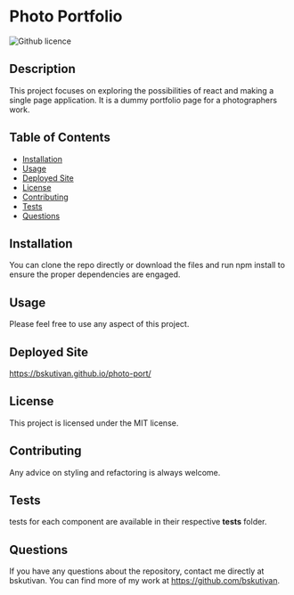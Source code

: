 # Photo Portfolio
  ![Github licence](http://img.shields.io/badge/license-MIT-blue.svg)
  ## Description
  This project focuses on exploring the possibilities of react and making a single page application. It is a dummy portfolio page for a photographers work.
  ## Table of Contents
  * [Installation](#installation)
  * [Usage](#usage)
  * [Deployed Site](#deployed_site)
  * [License](#license)
  * [Contributing](#contributing)
  * [Tests](#tests)
  * [Questions](#questions)
  ## Installation 
  You can clone the repo directly or download the files and run npm install to ensure the proper dependencies are engaged.
  ## Usage
  Please feel free to use any aspect of this project.
  ## Deployed Site
  https://bskutivan.github.io/photo-port/
  ## License
  This project is licensed under the MIT license.
  ## Contributing
  Any advice on styling and refactoring is always welcome.
  ## Tests
  tests for each component are available in their respective __tests__ folder.
  ## Questions
  If you have any questions about the repository, contact me directly at bskutivan. You can find more of my work at https://github.com/bskutivan.
